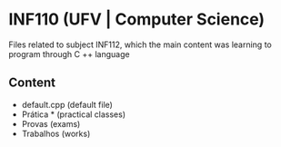 # INF110 (UFV | Computer Science)
Files related to subject INF112, which the main content was learning to program through C ++ language

## Content
 - default.cpp (default file)
 - Prática * (practical classes)
 - Provas (exams)
 - Trabalhos (works)